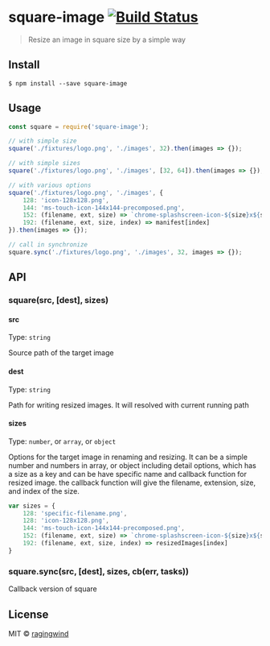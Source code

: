 # square-image [![Build Status](https://travis-ci.org/ragingwind/square-image.svg?branch=master)](https://travis-ci.org/ragingwind/square-image)

> Resize an image in square size by a simple way


## Install

```
$ npm install --save square-image
```


## Usage

```js
const square = require('square-image');

// with simple size
square('./fixtures/logo.png', './images', 32).then(images => {});

// with simple sizes
square('./fixtures/logo.png', './images', [32, 64]).then(images => {});

// with various options
square('./fixtures/logo.png', './images', {
	128: 'icon-128x128.png',
	144: 'ms-touch-icon-144x144-precomposed.png',
	152: (filename, ext, size) => `chrome-splashscreen-icon-${size}x${size}${ext}`,
	192: (filename, ext, size, index) => manifest[index]
}).then(images => {});

// call in synchronize
square.sync('./fixtures/logo.png', './images', 32, images => {});
```


## API

### square(src, [dest], sizes)

#### src

Type: `string`

Source path of the target image

#### dest

Type: `string`

Path for writing resized images. It will resolved with current running path

#### sizes

Type: `number`, or `array`, or `object`

Options for the target image in renaming and resizing. It can be a simple number and numbers in array, or object including detail options, which has a size as a key and can be have specific name and callback function for resized image. the callback function will give the filename, extension, size, and index of the size.

```js
var sizes = {
	128: 'specific-filename.png',
	128: 'icon-128x128.png',
	144: 'ms-touch-icon-144x144-precomposed.png',
	152: (filename, ext, size) => `chrome-splashscreen-icon-${size}x${size}${ext}`,
	192: (filename, ext, size, index) => resizedImages[index]
}
```

### square.sync(src, [dest], sizes, cb(err, tasks))

Callback version of square

## License

MIT © [ragingwind](http://ragingwind.me)
